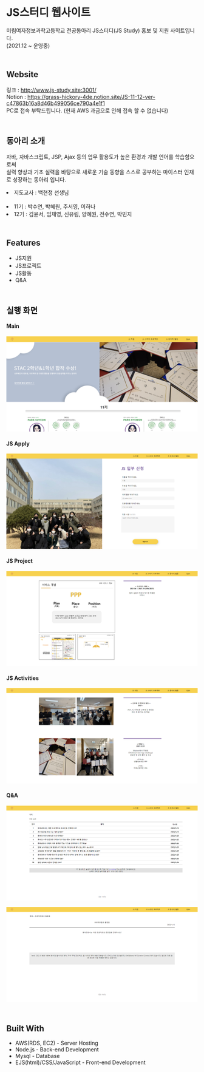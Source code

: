 # JS스터디 웹사이트
미림여자정보과학고등학교 전공동아리 JS스터디(JS Study) 홍보 및 지원 사이트입니다.<br>
(2021.12 ~ 운영중)

<br>Website
--------------------
링크 : http://www.js-study.site:3001/ <br>
Notion : https://grass-hickory-4de.notion.site/JS-11-12-ver-c47863b16a8d46b499056ce790a4e1f1 <br>
PC로 접속 부탁드립니다. (현재 AWS 과금으로 인해 접속 할 수 없습니다)

<br>동아리 소개
--------------------
자바, 자바스크립트, JSP, Ajax 등의 업무 활용도가 높은 환경과 개발 언어를 학습함으로써<br>
실력 향상과 기초 실력을 바탕으로 새로운 기술 동향을 스스로 
공부하는 마이스터 인재로 성장하는 동아리 입니다. <br>

<li>지도교사 : 백현정 선생님</li><br>

<li>11기 : 박수연, 박혜원, 주서영, 이하나</li>
<li>12기 : 김윤서, 임채영, 신유림, 양혜원, 전수연, 박민지</li>


<br>Features
--------------------
<ul>
  <li>JS지원</li>
  <li>JS프로젝트</li>
  <li>JS활동</li>
  <li>Q&A</li>
</ul>

<br>실행 화면
--------------------
#### Main
![png_Home](./img/Home.png)

#### JS Apply
![png_Apply](./img/Apply.png)

#### JS Project
![png_Project](./img/Project.png)

#### JS Activities
![png_Activity](./img/Activity.png)

#### Q&A
![png_QnA1](./img/QnA1.png)

![png_QnA2](./img/QnA2.png)

<br>Built With
--------------------
<ul>
  <li>AWS(RDS, EC2) - Server Hosting</li>
  <li>Node.js - Back-end Development</li>
  <li>Mysql - Database</li>
  <li>EJS(html)/CSS/JavaScript - Front-end Development</li>
</ul>
